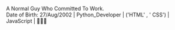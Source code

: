 A Normal Guy Who Committed To Work.  
Date of Birth: 27/Aug/2002 | 
Python_Developer | 
 ('HTML' , ' CSS') | 
JavaScript | 
🌠🌠🌠

